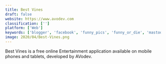 ```yaml
---
title: Best Vines
draft: false 
website: https://www.avodev.com
classification: ['']
platform: ['Web']
keywords: ['blogger', 'facebook', 'funny_pics', 'funny_or_die', 'mastodon', 'minds', 'movim', 'reddit', 'steemit', 'twitter', 'vk', 'wordpress', 'ifunny']
image: 2020/04/Best-Vines.png
---
```

Best Vines is a free online Entertainment application available on mobile phones and tablets, developed by AVodev.